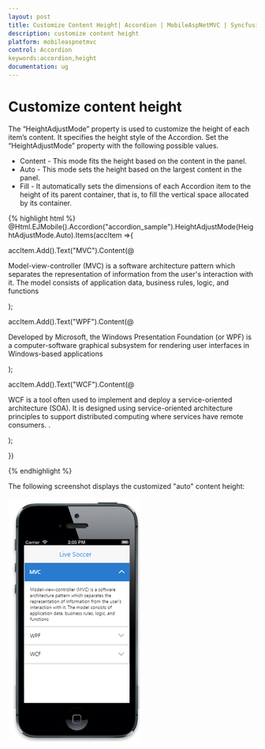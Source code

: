 ```yaml
---
layout: post
title: Customize Content Height| Accordion | MobileAspNetMVC | Syncfusion
description: customize content height 
platform: mobileaspnetmvc
control: Accordion
keywords:accordion,height
documentation: ug
---
```


# Customize content height 

The “HeightAdjustMode” property is used to customize the height of each item’s content. It specifies the height style of the Accordion.  Set the “HeightAdjustMode” property with the following possible values.

* Content - This mode fits the height based on the content in the panel. 
* Auto - This mode sets the height based on the largest content in the panel.
* Fill - It automatically sets the dimensions of each Accordion item to the height of its parent container, that is, to fill the vertical space allocated by its container.




{% highlight html %}
@Html.EJMobile().Accordion("accordion_sample").HeightAdjustMode(HeightAdjustMode.Auto).Items(accItem =>{

accItem.Add().Text("MVC").Content(@<div>

Model-view-controller (MVC) is a software architecture pattern which separates the representation of information from the user's interaction with it. The model consists of application data, business rules, logic, and functions

</div>);

accItem.Add().Text("WPF").Content(@<div>

Developed by Microsoft, the Windows Presentation Foundation (or WPF) is a computer-software graphical subsystem for rendering user interfaces in Windows-based applications 

</div>);

accItem.Add().Text("WCF").Content(@<div>

WCF is a tool often used to implement and deploy a service-oriented architecture (SOA). It is designed using service-oriented architecture principles to support distributed computing where services have remote consumers.  . 

</div>);

 })
 
{% endhighlight %}


The following screenshot displays the customized "auto" content height:



![](Customize-content-height_images/Customize-content-height_img1.png)




